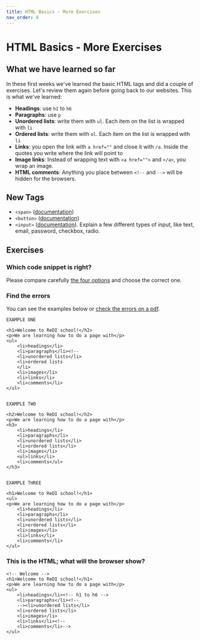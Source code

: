 ```yaml
---
title: HTML Basics - More Exercises
nav_order: 8
---
```


# HTML Basics - More Exercises

## What we have learned so far

In these first weeks we've learned the basic HTML tags and did a couple of exercises. Let's review them again before
going back to our websites. This is what we've learned:

- **Headings**: use `h1` to `h6`
- **Paragraphs**: use `p`
- **Unordered lists**: write them with `ul`. Each item on the list is wrapped with `li`
- **Ordered lists**: write them with `ol`. Each item on the list is wrapped with `li`
- **Links**: you open the link with `a href=""` and close it with `/a`. Inside the quotes you write where the link will
point to
- **Image links**: Instead of wrapping text with `<a href="">` and `</a>`, you wrap an image.
- **HTML comments**: Anything you place between `<!--` and `-->` will be hidden for the browsers.

## New Tags

- `<span>` ([documentation](https://developer.mozilla.org/en-US/docs/Web/HTML/Element/span))
- `<button>` ([documentation](https://developer.mozilla.org/en-US/docs/Web/HTML/Element/button))
- `<input>` ([documentation](https://developer.mozilla.org/en-US/docs/Web/HTML/Element/input)). Explain a few different types of input, like text, email, password, checkbox, radio.

## Exercises

### Which code snippet is right?

Please compare carefully [the four options](./correct-render.pdf) and choose the correct one.

### Find the errors

You can see the examples below or [check the errors on a pdf](./find-the-errors.pdf).

```
EXAMPLE ONE

<h1>Welcome to ReDI school!</h2>
<p>We are learning how to do a page with</p>
<ul>
    <li>headings</li>
    <li>paragraphs</li><!--
    <li>unordered lists</li>
    <li>ordered lists
    </li>
    <li>images</li>
    <li>links</li>
    <li>comments</li>
</ul>


EXAMPLE TWO

<h2>Welcome to ReDI school!</h2>
<p>We are learning how to do a page with</p>
<h3>
    <li>headings</li>
    <li>paragraphs</li>
    <li>unordered lists</li>
    <li>ordered lists</li>
    <li>images</li>
    <ul>links</li>
    <li>comments</ul>
</h3>


EXAMPLE THREE

<h1>Welcome to ReDI school!</h1>
<ul>
<p>We are learning how to do a page with</p>
    <li>headings</li>
    <li>paragraphs</li>
    <li>unordered lists</li>
    <li>ordered lists</li>
    <li>images</li>
    <li>links</li>
    <li>comments</li>
</ul>
```

### This is the HTML; what will the browser show?

```
<!-- Welcome -->
<h1>Welcome to ReDI school!</h1>
<p>We are learning how to do a page with</p>
<ul>
    <li>headings</li><!-- h1 to h6 -->
    <li>paragraphs</li><!--
    --><li>unordered lists</li>
    <li>ordered lists</li>
    <li>images</li>
    <li>links</li><!--
    <li>comments</li>-->
</ul>
```


